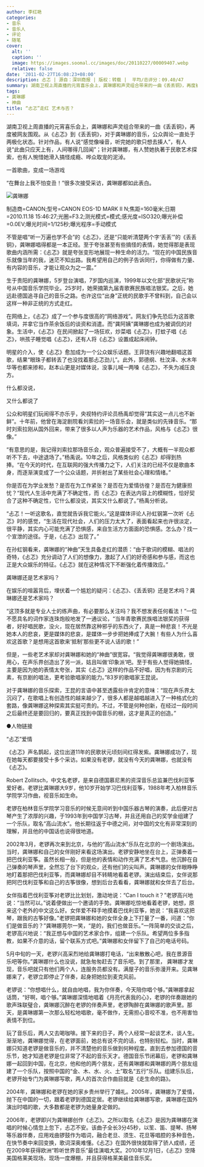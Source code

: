 ```yaml
---
author: 李红艳
categories:
- 音乐
- 音乐人
- 评论
- 随笔
cover:
  alt: ''
  caption: ''
  image: https://images.soomal.cc/images/doc/20110227/00009407.webp
  relative: false
date: '2011-02-27T16:08:23+08:00'
description: 忐忑 | 源自：深圳商报 | 版权：转载 |  平均/总评分：09.40/47
summary: 湖南卫视上周直播的元宵喜乐会上，龚琳娜和声灵组合带来的一曲《丢丢铜》，再度被网友围观。从《忐忑》到《丢丢铜》，对于龚琳娜的音乐，公众舆论一直处于两极化状态。针对作品，有人说“感觉像噪音，听完她的歌只想去揍人”，有人说“此曲只应天上有，人间哪得几回闻”；针对龚琳娜，有人赞她执著于民歌艺术探索，也有人惋惜她滑入搞怪成瘾、哗众取宠的泥淖
tags:
- 龚琳娜
- 神曲
title: “忐忑”走红 艺术与否？
---
```


湖南卫视上周直播的元宵喜乐会上，龚琳娜和声灵组合带来的一曲《丢丢铜》，再度被网友围观。从《忐忑》到《丢丢铜》，对于龚琳娜的音乐，公众舆论一直处于两极化状态。针对作品，有人说“感觉像噪音，听完她的歌只想去揍人”，有人说“此曲只应天上有，人间哪得几回闻”；针对龚琳娜，有人赞她执著于民歌艺术探索，也有人惋惜她滑入搞怪成瘾、哗众取宠的泥淖。



一首歌曲，变成一场游戏



“在舞台上我不怕变丑！”很多次接受采访，龚琳娜都如此表白。



![龚琳娜](https://images.soomal.cc/images/doc/20110227/00009407.webp)

制造商=CANON;型号=CANON EOS-1D MARK II N;焦距=160毫米;日期=2010.11.18 15:46:27;光圈=F3.2;测光模式=模式;感光度=ISO320;曝光补偿=0.0EV;曝光时间=1/125秒;曝光程序=手动模式



不管是唱“听一万遍也学不会”的《忐忑》，还是“只能听清楚两个字‘丢丢’”的《丢丢铜》，龚琳娜唱得都是一本正经。至于夸张甚至有些搞怪的表情，她觉得那是表现歌曲内涵所需：《忐忑》就是夸张变形地展现一种生命的活力。“现在的中国民族音乐就像当年的我，迷茫不知出路。我希望用自己的例子告诉同行，你得做有力量、有内容的音乐，才能让观众为之一震。”



生于贵阳的龚琳娜，5岁登台演唱，7岁国内巡演，1999年以文化部“民歌状元”称号从中国音乐学院毕业。25岁时，她荣摘第九届青歌赛民族唱法银奖。之后，她远赴德国追寻自己的音乐之路。也许这位“出身”正统的民歌手不曾料到，自己会以这样一种非正统的方式走红。



在网络上，《忐忑》成了一个参与度很高的“网络游戏”。网友们争先恐后为这首歌填词，并拿它当作茶余饭后的谈资和消遣。而“龚阿姨”龚琳娜也成为被调侃的对象。生活中，《忐忑》在民间掀起了一场狂欢，炒菜唱《忐忑》，打蚊子唱《忐忑》，哄孩子睡觉唱《忐忑》，还有人将《忐忑》设置成起床闹钟。



明星的介入，使《忐忑》愈加成为一个公众娱乐话题。王菲饶有兴趣地翻唱这首歌，结果“眼珠子都转丢了也没找着那忐忑劲儿”。此外，郭德纲、杜汶泽、水木年华等也都来掺和，赵本山更是对媒体说，没事儿喊一两嗓《忐忑》，不失为减压良方。



什么都没说，



又什么都说了



公众和明星们玩闹得不亦乐乎，央视特约评论员杨禹却觉得“其实这一点儿也不新鲜”。十年前，他曾在海淀剧院看刘索拉的一场音乐会，就是类似的先锋音乐。“那时刘索拉刚从国外回来，带来了很多以人声为乐器的艺术作品，风格与《忐忑》很像。”



“有意思的是，我记得刘索拉那场音乐会，观众普遍接受不了，大概有一半观众都听不下去，中途退场了。”杨禹说。10年之后，风格类似的《忐忑》却得到热捧。“在今天的时代，在互联网的强大传播力之下，人们关注的已经不仅是歌曲本身，而逐渐演变成了一个公众话题，并折射出了某些社会心理和情绪。”



你是否在为学业发愁？是否在为工作紧张？是否在为爱情彷徨？是否在为健康担忧？“现代人生活中充满了不确定性，而《忐忑》在表达内容上的模糊性，恰好契合了这种不确定性，它什么都没说，其实又什么都说了。”杨禹分析说。



“忐忑！一听这歌名，直觉就告诉我它能火。”这是媒体评论人孙虹钢第一次听《忐忑》时的感觉，“生活在现代社会，人们的压力太大了，表面看起来也许很淡定，很平静，其实内心可能充满了恐惧感，来自生活方方面面的恐惧感。怎么办？找一个宣泄的途径。于是，《忐忑》出现了。”



在孙虹钢看来，龚琳娜的“神曲”天生具备走红的潜质：“由于歌词的模糊、唱法的奇特，《忐忑》充分调动了人们的想像力，激起了人们的好奇感和参与感，而这也正是大众娱乐的特征。《忐忑》就在这种情况下不断强化着传播效应。”



龚琳娜还是艺术家吗？



在娱乐的喧嚣背后，埋伏着一个尴尬的疑问：《忐忑》、《丢丢铜》还是艺术吗？龚琳娜还是艺术家吗？



“这顶多就是专业人士的练声曲，有必要那么关注吗？我不想发表任何看法！”一位不愿具名的词作家连珠炮般地发了一通议论，“当年青歌赛民族唱法银奖的获得者，好好唱民歌，没火，现在居然靠这种邪乎的东西火了，真是一种悲哀！不光是她本人的悲哀，更是媒体的悲哀，是媒体一步步把她捧成了大腕！有些人为什么喜欢这首歌？是想用这首歌来‘抵制’那些更不说人话的歌！”



但是，一些老艺术家却对龚琳娜和她的“神曲”很宽容。“我觉得龚琳娜很勇敢，很用心，在声乐界创造出了另一派，姑且叫做‘印象派’吧。至于有些人觉得她搞怪，主要是因为她的表情太夸张，其实《忐忑》这样的作品不好唱，因为有京剧的元素，有京剧的唱法，更考验歌唱家的能力。”83岁的歌唱家王昆说。



对于龚琳娜的音乐探索，王昆的言语中甚至透露些许肯定的意味：“现在声乐界太沉闷了，在歌唱上有创造性的越来越少了，很多人都是越唱越进入了一种格式化的套路，像龚琳娜这种探索其实挺可贵的。不过，不管是何种创新，在经过一段时间之后最终还是要回归的，要真正找到中国音乐的根，这才是真正的创造。”



●人物链接



“忐忑”爱情



《忐忑》声名鹊起，这位出道11年的民歌状元顷刻间红得发紫。龚琳娜成功了，现在她每天都要接受十多个采访。如果没有老锣，就没有今天的龚琳娜，也就没有《忐忑》。



Robert Zollitsch，中文名老锣，是来自德国慕尼黑的资深音乐总监兼巴伐利亚筝爱好者。老锣比龚琳娜大9岁，他10岁开始学习巴伐利亚筝，1988年考入柏林音乐学院学习作曲，视音乐如生命。



老锣在柏林音乐学院学习音乐的时候无意间听到中国乐器古琴的演奏，此后便对古琴产生了浓厚的兴趣，于1993年到中国学习古琴，并且还用自己的奖学金组建了一个乐队，取名“高山流水”。他长期往返于中德之间，对中国的文化有非常深刻的理解，并且他的中国话也说得很地道。



2002年3月，老锣再次来到北京，与他的“高山流水”乐队在北京的一个剧场演出。当时，龚琳娜和自己的女伴刚好来看这场演出。老锣安静地坐在台上，正弹奏着一把巴伐利亚筝。虽然长相一般，但是他的表情和动作充满了艺术气息。他沉醉在自己弹奏的琴声里，全然忘了台下的观众，还有他们的尖叫声。龚琳娜的女伴眼睁睁地盯着那把巴伐利亚筝，而龚琳娜却目不转睛地看着老锣。演出结束后，女伴说那把阿巴伐利亚筝和自己的古筝很像，想到后台去看看，龚琳娜就和女伴去了后台。



女伴指着巴伐利亚筝对老锣比比划划，激动地说：“Can I touch it？”老锣高兴地说：“当然可以。”说着便做出一个邀请的手势。龚琳娜吃惊地看着老锣，她想，原来这个老外的中文这么好。女伴爱不释手地摸着巴伐利亚筝，她说：“我喜欢这把琴，跟我的古筝好像。”老锣把龚琳娜和她的女伴全身上下打量了一番，问道：“你们是做音乐的？”龚琳娜莞尔一笑，“是的，我们也做音乐。”一阵简单的交谈之后，老锣高兴地说：“我正想与中国的艺术家合作，组建一个乐队。希望两位多多指教，如果不介意的话，留个联系方式吧。”龚琳娜和女伴留下了自己的电话号码。



5月中旬的一天，老锣兴高采烈地给龚琳娜打电话，“出来散散心吧，我在景源音乐吧等你。”龚琳娜什么也没说，就急匆匆赶去了音乐吧。到了那里， 龚琳娜才发现，音乐吧就只有他们两个人，连服务员都没有。满屋子的音乐弥漫开来。见龚琳娜来了，老锣立即停止了伴奏，起身把她拉到麦克风前。



老锣说：“你想唱什么，就自由地唱，我为你伴奏，今天陪你唱个够。”龚琳娜拿起话筒，“好啊，唱个够。”龚琳娜深情地唱着《月亮代表我的心》，老锣的伴奏跟她的歌声珠联璧合，龚琳娜沉醉在老锣的伴奏声里，老锣陶醉在龚琳娜的歌声里。那天，是龚琳娜第一次那么轻松地唱歌，毫不做作，无需担心音咬不准，也不用害怕表情不到位。



玩了音乐后，两人又去喝咖啡。接下来的日子，两个人经常一起谈艺术，谈人生。渐渐地，龚琳娜觉得，在老锣面前，她总有说不完的话，也特别轻松。当时，龚琳娜只知道老锣是做音乐的，并不清楚他的音乐做到何种程度。直到去参加德国的音乐节，她才知道老锣是位非常了不起的音乐天才。德国音乐节闭幕后，老锣和龚琳娜一起回到中国，在北京，他和他的两个朋友，还有龚琳娜和龚琳娜的两个朋友组建了一个乐队，按照中国的“金、木、水、火、土”取名“五行”乐队。组建乐队后，老锣开始专门为龚琳娜写歌，两人的首次合作曲目就是《走生命的路》。



2004年，龚琳娜和老锣在她的家乡贵州举行了婚礼。2005年，龚琳娜为了爱情，抛下在中国的一切，跟着老锣到德国定居。老锣继续给龚琳娜写歌，龚琳娜在国外演出时唱的歌，大多数都是老锣为她量身定做的。



2006年，老锣即兴为龚琳娜创作《忐忑》。之所以取名《忐忑》是因为龚琳娜在演唱的时候心情忽上忽下，忐忑不安。该曲子全长3分45秒，以笙、笛、提琴、扬琴等乐器伴奏，应用戏曲锣鼓作为唱词，融合老旦、须生、花旦等唱腔的多种音色，在快节奏中来回变换，歌词深奥难懂。《忐忑》在国外很快就取得了骄人成绩，还在2009年获得欧洲“聆听世界音乐”最佳演唱大奖。2010年12月1日，《忐忑》空降美国格莱美现场，现场一度爆棚，并且获得格莱美最佳音乐奖。